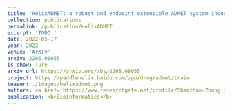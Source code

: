 ```yaml
---
title: "HelixADMET: a robust and endpoint extensible ADMET system incorporating self-supervised knowledge transfer"
collection: publications
permalink: /publication/HelixADMET
excerpt: 'TODO.'
date: 2022-05-17
year: 2022
venue: 'ArXiv'
arxiv: 2205.08055
is_show: Ture
arxiv_url: https://arxiv.org/abs/2205.08055
project: https://paddlehelix.baidu.com/app/drug/admet/train
teaser: ./images/helixadmet.png
authors: <a href='https://www.researchgate.net/profile/Shanzhuo-Zhang'>Shanzhuo Zhang</a>, </b>Zhiyuan Yan</b>, Yueyang Huang, <a href='https://scholar.google.com/citations?user=Hd-8bzcAAAAJ&hl=en'>lihang liu</a>, Donglong He, <a href='https://dblp.org/pid/35/7092-169.html'>Wei Wang, <a href='https://scholar.google.com/citations?user=Nr9WQrEAAAAJ&hl=en'>Xiaomin Fang</a>, Xiaonan Zhang, <a href='https://scholar.google.com/citations?user=vgFErZQAAAAJ&hl=en'>Fan Wang</a>, <a href='https://scholar.google.com/citations?user=9X2ThuAAAAAJ&hl=en'>Hua Wu</a>, and <a href='https://scholar.google.com/citations?user=jgy4jCAAAAAJ&hl=en'>Haifeng Wang</a>.
publication: <b>Bioinformatics</b>
---
```


<!-- [Download paper here](https://academic.oup.com/bioinformatics/article-pdf/38/13/3444/49883746/btac342.pdf) -->
